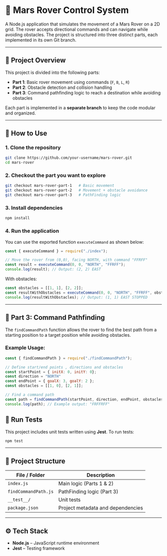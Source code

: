
# 🚀 Mars Rover Control System

A Node.js application that simulates the movement of a Mars Rover on a 2D grid. The rover accepts directional commands and can navigate while avoiding obstacles. The project is structured into three distinct parts, each implemented in its own Git branch.

---

## 📌 Project Overview

This project is divided into the following parts:

- **Part 1**: Basic rover movement using commands (`F`, `B`, `L`, `R`)
- **Part 2**: Obstacle detection and collision handling
- **Part 3**: Command pathfinding logic to reach a destination while avoiding obstacles

Each part is implemented in a **separate branch** to keep the code modular and organized.

---

## 🧭 How to Use

### 1. Clone the repository

```bash
git clone https://github.com/your-username/mars-rover.git
cd mars-rover
```

### 2. Checkout the part you want to explore

```bash
git checkout mars-rover-part-1   # Basic movement
git checkout mars-rover-part-2   # Movement + obstacle avoidance
git checkout mars-rover-part-3   # PathFinding logic
```

### 3. Install dependencies

```bash
npm install
```

### 4. Run the application

You can use the exported function `executeCommand` as shown below:

```javascript
const { executeCommand } = require("./index");

// Move the rover from (0,0), facing NORTH, with command "FFRFF"
const result = executeCommand(0, 0, "NORTH", "FFRFF");
console.log(result); // Output: (2, 2) EAST
```

With obstacles:

```javascript
const obstacles = [[1, 1], [2, 2]];
const resultWithObstacles = executeCommand(0, 0, "NORTH", "FFRFF", obstacles);
console.log(resultWithObstacles); // Output: (1, 1) EAST STOPPED
```

---

## 📍 Part 3: Command Pathfinding

The `findCommandPath` function allows the rover to find the best path from a starting position to a target position while avoiding obstacles.

### Example Usage:

```javascript
const { findCommandPath } = require("./findCommandPath");

// Define start/end points , directions and obstacles
const startPoint = { initX: 0, initY: 0};
const direction = "NORTH"
const endPoint = { goalX: 3, goalY: 2 };
const obstacles = [[1, 0], [2, 1]];

// Find a command path
const path = findCommandPath(startPoint, direction, endPoint, obstacles);
console.log(path); // Example output: "FRFFRFF"
```


## 🧪 Run Tests

This project includes unit tests written using **Jest**. To run tests:

```bash
npm test
```

---

## 📂 Project Structure

| File / Folder         | Description                             |
|-----------------------|-----------------------------------------|
| `index.js`            | Main logic (Parts 1 & 2)                |
| `findCommandPath.js`  | PathFinding logic (Part 3)              |
| `__test__/`           | Unit tests                              |
| `package.json`        | Project metadata and dependencies       |

---

## ⚙️ Tech Stack

- **Node.js** – JavaScript runtime environment  
- **Jest** – Testing framework  
